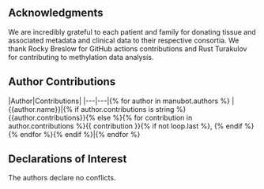 ## Acknowledgments
We are incredibly grateful to each patient and family for donating tissue and associated metadata and clinical data to their respective consortia.
We thank Rocky Breslow for GitHub actions contributions and Rust Turakulov for contributing to methylation data analysis.


## Author Contributions

|Author|Contributions|
|---|---|{% for author in manubot.authors %}
|{{author.name}}|{% if author.contributions is string %}{{author.contributions}}{% else %}{% for contribution in author.contributions %}{{ contribution }}{% if not loop.last %}, {% endif %}{% endfor %}{% endif %}|{% endfor %}


## Declarations of Interest
The authors declare no conflicts.

<!--
## Figure Titles and Legends
-->